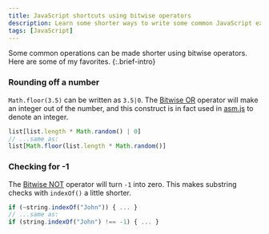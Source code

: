```yaml
---
title: JavaScript shortcuts using bitwise operators
description: Learn some shorter ways to write some common JavaScript expressions.
tags: [JavaScript]
---
```


Some common operations can be made shorter using bitwise operators. Here are some of my favorites.
{:.brief-intro}

### Rounding off a number

`Math.floor(3.5)` can be written as `3.5|0`. The [Bitwise OR](https://developer.mozilla.org/en-US/docs/Web/JavaScript/Reference/Operators/Bitwise_Operators#Bitwise_OR) operator will make an integer out of the number, and this construct is in fact used in [asm.js](http://asmjs.org/spec/latest/) to denote an integer.

```js
list[list.length * Math.random() | 0]
// ...same as:
list[Math.floor(list.length * Math.random()]
```

### Checking for -1
The [Bitwise NOT](https://developer.mozilla.org/en-US/docs/Web/JavaScript/Reference/Operators/Bitwise_Operators#Bitwise_NOT) operator will turn `-1` into zero. This makes substring checks with `indexOf()` a little shorter.

```js
if (~string.indexOf("John")) { ... }
// ...same as:
if (string.indexOf("John") !== -1) { ... }
```
